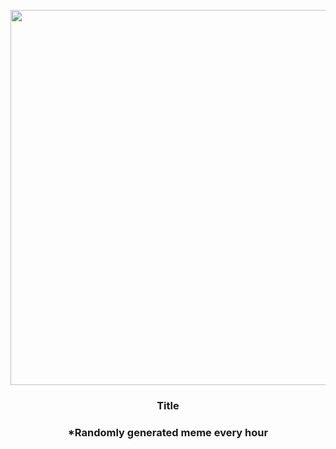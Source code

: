 <p align="center">
        <img src="https://i.redd.it/qr6ea5po7bz81.gif" width="600" height="600">
        </p>
        <h3 align="center">Title</h3>
        <h3 align="center">*Randomly generated meme every hour</h3>
    
